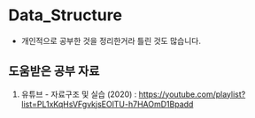 # Data_Structure
- 개인적으로 공부한 것을 정리한거라 틀린 것도 많습니다.
## 도움받은 공부 자료
   1. 유튜브 - 자료구조 및 실습 (2020) : https://youtube.com/playlist?list=PL1xKqHsVFgvkjsEOlTU-h7HAOmD1Bpadd
